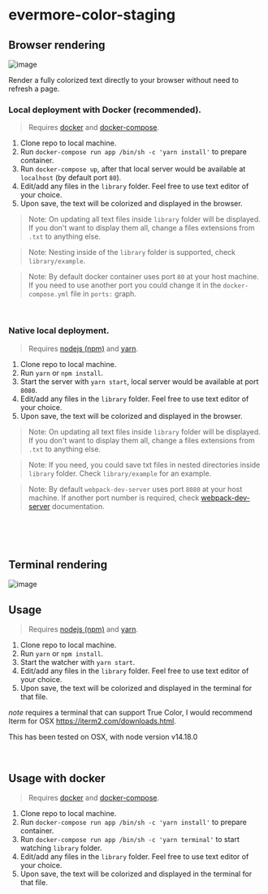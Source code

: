 # evermore-color-staging

## Browser rendering

![image](https://user-images.githubusercontent.com/62797411/159560548-92dd8538-0e87-45ab-8b9c-3d2dc378e00a.png)

Render a fully colorized text directly to your browser without need to refresh a page.

### Local deployment with Docker (recommended).

> Requires [docker](https://docs.docker.com/get-docker/) and [docker-compose](https://docs.docker.com/compose/install/).

1) Clone repo to local machine.
2) Run `docker-compose run app /bin/sh -c 'yarn install'` to prepare container.
3) Run `docker-compose up`, after that local server would be available at `localhost` (by default port `80`).
4) Edit/add any files in the `library` folder. Feel free to use text editor of your choice.
5) Upon save, the text will be colorized and displayed in the browser.

> Note: On updating all text files inside `library` folder will be displayed. If you don't want
> to display them all, change a files extensions from `.txt` to anything else.

> Note: Nesting inside of the `library` folder is supported, check `library/example`.

> Note: By default docker container uses port `80` at your host machine. If you need to use
> another port you could change it in the `docker-compose.yml` file in `ports:` graph.

<br />

### Native local deployment.

> Requires [nodejs (npm)](https://docs.npmjs.com/downloading-and-installing-node-js-and-npm) and [yarn](https://yarnpkg.com/getting-started/install).

1) Clone repo to local machine.
2) Run `yarn` or `npm install`.
3) Start the server with `yarn start`, local server would be available at port `8080`.
4) Edit/add any files in the `library` folder. Feel free to use text editor of your choice.
5) Upon save, the text will be colorized and displayed in the browser.

> Note: On updating all text files inside `library` folder will be displayed. If you don't want
> to display them all, change a files extensions from `.txt` to anything else.

> Note: If you need, you could save txt files in nested directories inside `library` folder.
> Check `library/example` for an example.

> Note: By default `webpack-dev-server` uses port `8080` at your host machine. If another port
> number is required, check [webpack-dev-server](https://webpack.js.org/configuration/dev-server/#devserverport) documentation.

<br />
<br />
<br />

## Terminal rendering

![image](https://user-images.githubusercontent.com/62797411/159135162-beea079c-7deb-4db7-98b1-e93948eb6412.png)

## Usage

> Requires [nodejs (npm)](https://docs.npmjs.com/downloading-and-installing-node-js-and-npm) and [yarn](https://yarnpkg.com/getting-started/install).

1) Clone repo to local machine.
2) Run `yarn` or `npm install`.
3) Start the watcher with `yarn start`.
4) Edit/add any files in the `library` folder. Feel free to use text editor of your choice.
5) Upon save, the text will be colorized and displayed in the terminal for that file.

*note* requires a terminal that can support True Color, I would recommend Iterm for OSX
https://iterm2.com/downloads.html.

This has been tested on OSX, with node version v14.18.0

<br />

## Usage with docker

> Requires [docker](https://docs.docker.com/get-docker/) and [docker-compose](https://docs.docker.com/compose/install/).

1) Clone repo to local machine.
2) Run `docker-compose run app /bin/sh -c 'yarn install'` to prepare container.
3) Run `docker-compose run app /bin/sh -c 'yarn terminal'` to start watching `library` folder.
4) Edit/add any files in the `library` folder. Feel free to use text editor of your choice.
5) Upon save, the text will be colorized and displayed in the terminal for that file.
